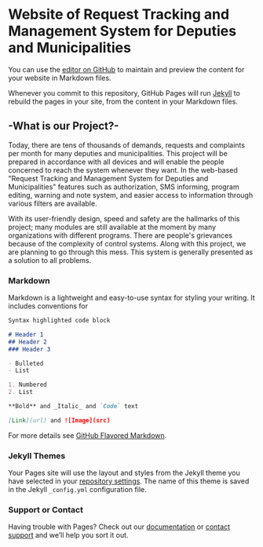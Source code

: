 # Website of Request Tracking and Management System for Deputies and Municipalities

You can use the [editor on GitHub](https://github.com/Cagatayilikoglu/ProjectPage/edit/master/index.md) to maintain and preview the content for your website in Markdown files.

Whenever you commit to this repository, GitHub Pages will run [Jekyll](https://jekyllrb.com/) to rebuild the pages in your site, from the content in your Markdown files.

## -What is our Project?-

Today, there are tens of thousands of demands, requests and complaints per month for many deputies and municipalities. This project will be prepared in accordance with all devices and will enable the people concerned to reach the system whenever they want. In the web-based "Request Tracking and Management System for Deputies and Municipalities" features such as authorization, SMS informing, program editing, warning and note system, and easier access to information through various filters are available.

With its user-friendly design, speed and safety are the hallmarks of this project; many modules are still available at the moment by many organizations with different programs. There are people's grievances because of the complexity of control systems. Along with this project, we are planning to go through this mess. This system is generally presented as a solution to all problems.

### Markdown

Markdown is a lightweight and easy-to-use syntax for styling your writing. It includes conventions for

```markdown
Syntax highlighted code block

# Header 1
## Header 2
### Header 3

- Bulleted
- List

1. Numbered
2. List

**Bold** and _Italic_ and `Code` text

[Link](url) and ![Image](src)
```

For more details see [GitHub Flavored Markdown](https://guides.github.com/features/mastering-markdown/).

### Jekyll Themes

Your Pages site will use the layout and styles from the Jekyll theme you have selected in your [repository settings](https://github.com/Cagatayilikoglu/ProjectPage/settings). The name of this theme is saved in the Jekyll `_config.yml` configuration file.

### Support or Contact

Having trouble with Pages? Check out our [documentation](https://help.github.com/categories/github-pages-basics/) or [contact support](https://github.com/contact) and we’ll help you sort it out.
